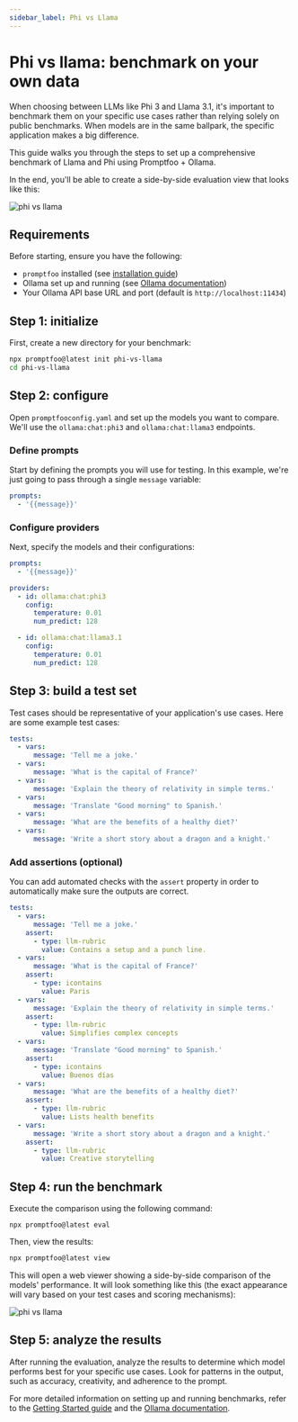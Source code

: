 ```yaml
---
sidebar_label: Phi vs Llama
---
```


# Phi vs llama: benchmark on your own data

When choosing between LLMs like Phi 3 and Llama 3.1, it's important to benchmark them on your specific use cases rather than relying solely on public benchmarks. When models are in the same ballpark, the specific application makes a big difference.

This guide walks you through the steps to set up a comprehensive benchmark of Llama and Phi using Promptfoo + Ollama.

In the end, you'll be able to create a side-by-side evaluation view that looks like this:

![phi vs llama](/img/docs/phi-vs-llama.png)

## Requirements

Before starting, ensure you have the following:

- `promptfoo` installed (see [installation guide](/docs/installation))
- Ollama set up and running (see [Ollama documentation](/docs/providers/ollama))
- Your Ollama API base URL and port (default is `http://localhost:11434`)

## Step 1: initialize

First, create a new directory for your benchmark:

```sh
npx promptfoo@latest init phi-vs-llama
cd phi-vs-llama
```

## Step 2: configure

Open `promptfooconfig.yaml` and set up the models you want to compare. We'll use the `ollama:chat:phi3` and `ollama:chat:llama3` endpoints.

### Define prompts

Start by defining the prompts you will use for testing. In this example, we're just going to pass through a single `message` variable:

```yaml
prompts:
  - '{{message}}'
```

### Configure providers

Next, specify the models and their configurations:

```yaml
prompts:
  - '{{message}}'

providers:
  - id: ollama:chat:phi3
    config:
      temperature: 0.01
      num_predict: 128

  - id: ollama:chat:llama3.1
    config:
      temperature: 0.01
      num_predict: 128
```

## Step 3: build a test set

Test cases should be representative of your application's use cases. Here are some example test cases:

```yaml
tests:
  - vars:
      message: 'Tell me a joke.'
  - vars:
      message: 'What is the capital of France?'
  - vars:
      message: 'Explain the theory of relativity in simple terms.'
  - vars:
      message: 'Translate "Good morning" to Spanish.'
  - vars:
      message: 'What are the benefits of a healthy diet?'
  - vars:
      message: 'Write a short story about a dragon and a knight.'
```

### Add assertions (optional)

You can add automated checks with the `assert` property in order to automatically make sure the outputs are correct.

```yaml
tests:
  - vars:
      message: 'Tell me a joke.'
    assert:
      - type: llm-rubric
        value: Contains a setup and a punch line.
  - vars:
      message: 'What is the capital of France?'
    assert:
      - type: icontains
        value: Paris
  - vars:
      message: 'Explain the theory of relativity in simple terms.'
    assert:
      - type: llm-rubric
        value: Simplifies complex concepts
  - vars:
      message: 'Translate "Good morning" to Spanish.'
    assert:
      - type: icontains
        value: Buenos días
  - vars:
      message: 'What are the benefits of a healthy diet?'
    assert:
      - type: llm-rubric
        value: Lists health benefits
  - vars:
      message: 'Write a short story about a dragon and a knight.'
    assert:
      - type: llm-rubric
        value: Creative storytelling
```

## Step 4: run the benchmark

Execute the comparison using the following command:

```
npx promptfoo@latest eval
```

Then, view the results:

```sh
npx promptfoo@latest view
```

This will open a web viewer showing a side-by-side comparison of the models' performance. It will look something like this (the exact appearance will vary based on your test cases and scoring mechanisms):

![phi vs llama](/img/docs/phi-vs-llama.png)

## Step 5: analyze the results

After running the evaluation, analyze the results to determine which model performs best for your specific use cases. Look for patterns in the output, such as accuracy, creativity, and adherence to the prompt.

For more detailed information on setting up and running benchmarks, refer to the [Getting Started guide](/docs/getting-started) and the [Ollama documentation](/docs/providers/ollama).

